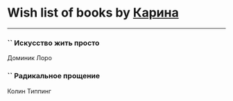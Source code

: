 # Wish list of books by [Карина](https://plus.google.com/u/0/113094351246440936608/)
---

### `` Искусство жить просто
Доминик Лоро

### `` Радикальное прощение
Колин Типпинг

